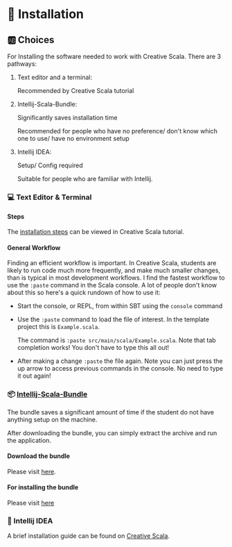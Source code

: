# :hammer: Installation


## :ab: Choices
For Installing the software needed to work with Creative Scala. There are 3 pathways:

1. Text editor and a terminal:
   
   Recommended by Creative Scala tutorial


2. Intellij-Scala-Bundle:

   Significantly saves installation time
   
   Recommended for people who have no preference/ don't know which one to use/ have no environment setup

   
3. Intellij IDEA:
   
   Setup/ Config required
   
   Suitable for people who are familiar with Intellij.


### :computer: Text Editor & Terminal

#### Steps
The [installation steps](http://www.creativescala.org/creative-scala.html#installing-terminal-software-and-a-text-editors) can be viewed in Creative Scala tutorial.

#### General Workflow

Finding an efficient workflow is important. In Creative Scala, students are likely to run code much more frequently, and make much smaller changes, than is typical in most development workflows. I find the fastest workflow to use the `:paste` command in the Scala console. A lot of people don't know about this so here's a quick rundown of how to use it:

- Start the console, or REPL, from within SBT using the `console` command
- Use the `:paste` command to load the file of interest. In the template project this is `Example.scala`. 

   The command is `:paste src/main/scala/Example.scala`. Note that tab completion works! You don't have to type this all out!

- After making a change `:paste` the file again. Note you can just press the up arrow to access previous commands in the console. No need to type it out again!


### :package: [Intellij-Scala-Bundle](https://github.com/JetBrains/intellij-scala-bundle)
The bundle saves a significant amount of time if the student do not have anything setup on the machine.

After downloading the bundle, you can simply extract the archive and run the application.


#### Download the bundle
Please visit [here](https://github.com/JetBrains/intellij-scala-bundle#download).


#### For installing the bundle
Please visit [here](https://github.com/JetBrains/intellij-scala-bundle#install-the-bundle)


### :ferris_wheel: Intellij IDEA
A brief installation guide can be found on [Creative Scala](http://www.creativescala.org/creative-scala.html#intellij).

